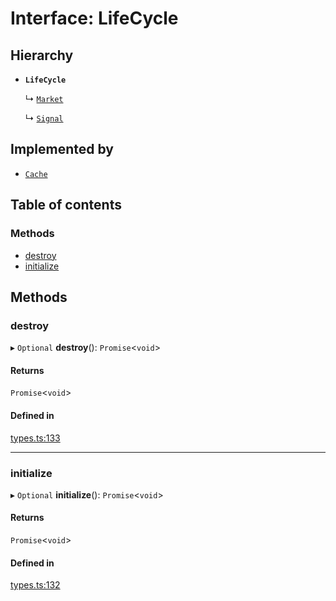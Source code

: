 # Interface: LifeCycle

## Hierarchy

- **`LifeCycle`**

  ↳ [`Market`](../wiki/Market)

  ↳ [`Signal`](../wiki/Signal)

## Implemented by

- [`Cache`](../wiki/Cache)

## Table of contents

### Methods

- [destroy](../wiki/LifeCycle#destroy)
- [initialize](../wiki/LifeCycle#initialize)

## Methods

### destroy

▸ `Optional` **destroy**(): `Promise`<`void`\>

#### Returns

`Promise`<`void`\>

#### Defined in

[types.ts:133](https://github.com/mango-run/mango-run-core/blob/a90ccad/src/types.ts#L133)

___

### initialize

▸ `Optional` **initialize**(): `Promise`<`void`\>

#### Returns

`Promise`<`void`\>

#### Defined in

[types.ts:132](https://github.com/mango-run/mango-run-core/blob/a90ccad/src/types.ts#L132)

